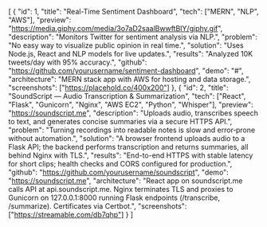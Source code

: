 [
{
    "id": 1,
    "title": "Real-Time Sentiment Dashboard",
    "tech": ["MERN", "NLP", "AWS"],
    "preview": "https://media.giphy.com/media/3o7aD2saalBwwftBIY/giphy.gif",
    "description": "Monitors Twitter for sentiment analysis via NLP.",
    "problem": "No easy way to visualize public opinion in real time.",
    "solution": "Uses Node.js, React and NLP models for live updates.",
    "results": "Analyzed 10K tweets/day with 95% accuracy.",
    "github": "https://github.com/yourusername/sentiment-dashboard",
    "demo": "#",
    "architecture": "MERN stack app with AWS for hosting and data storage.",
    "screenshots": ["https://placehold.co/400x200"]
  },
  {
"id": 2,
"title": "SoundScript — Audio Transcription & Summarization",
"tech": ["React", "Flask", "Gunicorn", "Nginx", "AWS EC2", "Python", "Whisper"],
"preview": "https://soundscript.me",
"description": "Uploads audio, transcribes speech to text, and generates concise summaries via a secure HTTPS API.",
"problem": "Turning recordings into readable notes is slow and error‑prone without automation.",
"solution": "A browser frontend uploads audio to a Flask API; the backend performs transcription and returns summaries, all behind Nginx with TLS.",
"results": "End-to-end HTTPS with stable latency for short clips; health checks and CORS configured for production.",
"github": "https://github.com/yourusername/soundscript",
"demo": "https://soundscript.me",
"architecture": "React app on soundscript.me calls API at api.soundscript.me. Nginx terminates TLS and proxies to Gunicorn on 127.0.0.1:8000 running Flask endpoints (/transcribe, /summarize). Certificates via Certbot.",
"screenshots": ["https://streamable.com/db7qhp"]
}
]
